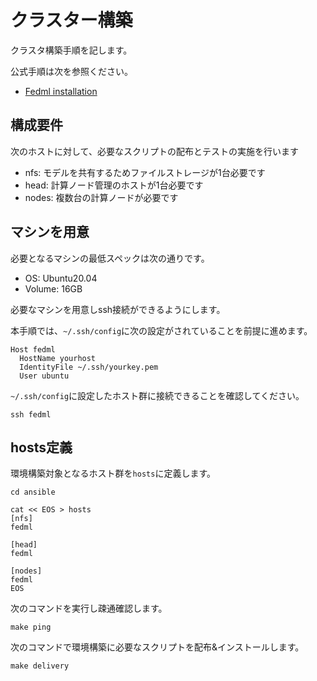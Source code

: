 # クラスター構築

クラスタ構築手順を記します。

公式手順は次を参照ください。

- [Fedml installation](https://doc.fedml.ai/user_guide/open_source/installation/installation-distributed-computing.html)


## 構成要件

次のホストに対して、必要なスクリプトの配布とテストの実施を行います

- nfs: モデルを共有するためファイルストレージが1台必要です
- head: 計算ノード管理のホストが1台必要です
- nodes: 複数台の計算ノードが必要です

## マシンを用意

必要となるマシンの最低スペックは次の通りです。

- OS: Ubuntu20.04
- Volume: 16GB


必要なマシンを用意しssh接続ができるようにします。

本手順では、`~/.ssh/config`に次の設定がされていることを前提に進めます。

```
Host fedml
  HostName yourhost
  IdentityFile ~/.ssh/yourkey.pem
  User ubuntu
```

`~/.ssh/config`に設定したホスト群に接続できることを確認してください。

```
ssh fedml
```

## hosts定義

環境構築対象となるホスト群を`hosts`に定義します。

```
cd ansible

cat << EOS > hosts
[nfs]
fedml

[head]
fedml

[nodes]
fedml
EOS
```

次のコマンドを実行し疎通確認します。

```
make ping
```

次のコマンドで環境構築に必要なスクリプトを配布&インストールします。

```
make delivery
```
